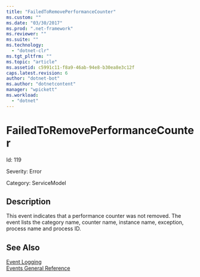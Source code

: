 ```yaml
---
title: "FailedToRemovePerformanceCounter"
ms.custom: ""
ms.date: "03/30/2017"
ms.prod: ".net-framework"
ms.reviewer: ""
ms.suite: ""
ms.technology: 
  - "dotnet-clr"
ms.tgt_pltfrm: ""
ms.topic: "article"
ms.assetid: c5991c11-f8a9-46ab-94e8-b30ea8e3c12f
caps.latest.revision: 6
author: "dotnet-bot"
ms.author: "dotnetcontent"
manager: "wpickett"
ms.workload: 
  - "dotnet"
---
```

# FailedToRemovePerformanceCounter
Id: 119  
  
 Severity: Error  
  
 Category: ServiceModel  
  
## Description  
 This event indicates that a performance counter was not removed. The event lists the category name, counter name, instance name, exception, process name and process ID.  
  
## See Also  
 [Event Logging](../../../../../docs/framework/wcf/diagnostics/event-logging/index.md)  
 [Events General Reference](../../../../../docs/framework/wcf/diagnostics/event-logging/events-general-reference.md)
